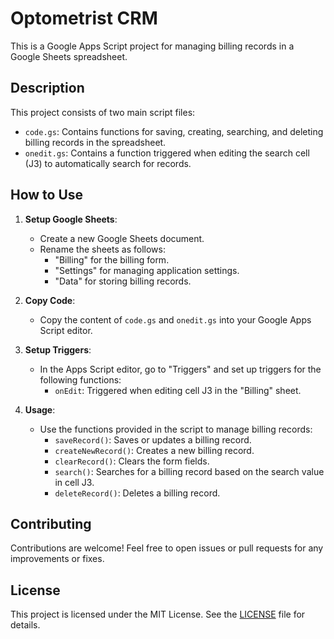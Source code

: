 # Optometrist CRM

This is a Google Apps Script project for managing billing records in a Google Sheets spreadsheet.

## Description

This project consists of two main script files:

- `code.gs`: Contains functions for saving, creating, searching, and deleting billing records in the spreadsheet.
- `onedit.gs`: Contains a function triggered when editing the search cell (J3) to automatically search for records.

## How to Use

1. **Setup Google Sheets**: 
   - Create a new Google Sheets document.
   - Rename the sheets as follows:
     - "Billing" for the billing form.
     - "Settings" for managing application settings.
     - "Data" for storing billing records.

2. **Copy Code**:
   - Copy the content of `code.gs` and `onedit.gs` into your Google Apps Script editor.

3. **Setup Triggers**:
   - In the Apps Script editor, go to "Triggers" and set up triggers for the following functions:
     - `onEdit`: Triggered when editing cell J3 in the "Billing" sheet.

4. **Usage**:
   - Use the functions provided in the script to manage billing records:
     - `saveRecord()`: Saves or updates a billing record.
     - `createNewRecord()`: Creates a new billing record.
     - `clearRecord()`: Clears the form fields.
     - `search()`: Searches for a billing record based on the search value in cell J3.
     - `deleteRecord()`: Deletes a billing record.

## Contributing

Contributions are welcome! Feel free to open issues or pull requests for any improvements or fixes.

## License

This project is licensed under the MIT License. See the [LICENSE](LICENSE) file for details.

